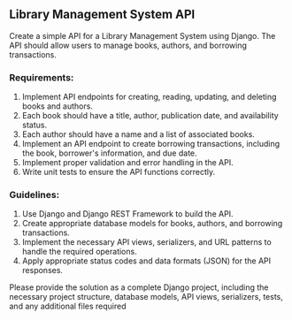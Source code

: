 ## Library Management System API
Create a simple API for a Library Management System using Django. The API should allow
users to manage books, authors, and borrowing transactions.
### Requirements:
1. Implement API endpoints for creating, reading, updating, and deleting books and
authors.
2. Each book should have a title, author, publication date, and availability status.
3. Each author should have a name and a list of associated books.
4. Implement an API endpoint to create borrowing transactions, including the book,
borrower's information, and due date.
5. Implement proper validation and error handling in the API.
6. Write unit tests to ensure the API functions correctly.
### Guidelines:
1. Use Django and Django REST Framework to build the API.
2. Create appropriate database models for books, authors, and borrowing transactions.
3. Implement the necessary API views, serializers, and URL patterns to handle the
required operations.
4. Apply appropriate status codes and data formats (JSON) for the API responses.


Please provide the solution as a complete Django project, including the necessary project
structure, database models, API views, serializers, tests, and any additional files required